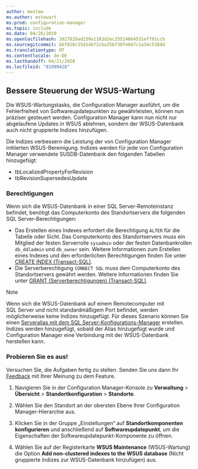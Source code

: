 ```yaml
---
author: mestew
ms.author: mstewart
ms.prod: configuration-manager
ms.topic: include
ms.date: 04/26/2019
ms.openlocfilehash: 3d27828ad239a1183d2ec25524664531ef791ccb
ms.sourcegitcommit: bbf820c35414bf2cba356f30fe047c1a34c5384d
ms.translationtype: HT
ms.contentlocale: de-DE
ms.lasthandoff: 04/21/2020
ms.locfileid: "81699428"
---
```

## <a name="improved-control-over-wsus-maintenance"></a>Bessere Steuerung der WSUS-Wartung
<!--41101009-->

Die WSUS-Wartungstasks, die Configuration Manager ausführt, um die Fehlerfreiheit von Softwareupdatepunkten zu gewährleisten, können nun präziser gesteuert werden. Configuration Manager kann nun nicht nur abgelaufene Updates in WSUS ablehnen, sondern der WSUS-Datenbank auch nicht gruppierte Indizes hinzufügen. 

Die Indizes verbessern die Leistung der von Configuration Manager initiierten WSUS-Bereinigung. Indizes werden für jede von Configuration Manager verwendete SUSDB-Datenbank den folgenden Tabellen hinzugefügt:

- tbLocalizedPropertyForRevision
- tbRevisionSupersedesUpdate

### <a name="permissions"></a>Berechtigungen

Wenn sich die WSUS-Datenbank in einer SQL Server-Remoteinstanz befindet, benötigt das Computerkonto des Standortservers die folgenden SQL Server-Berechtigungen:

- Das Erstellen eines Indexes erfordert die Berechtigung `ALTER` für die Tabelle oder Sicht. Das Computerkonto des Standortservers muss ein Mitglied der festen Serverrolle `sysadmin` oder der festen Datenbankrollen `db_ddladmin` und `db_owner` sein. Weitere Informationen zum Erstellen eines Indexes und den erforderlichen Berechtigungen finden Sie unter [CREATE INDEX (Transact-SQL)](https://docs.microsoft.com/sql/t-sql/statements/create-index-transact-sql?view=sql-server-2017#permissions).
- Die Serverberechtigung `CONNECT SQL` muss dem Computerkonto des Standortservers gewährt werden. Weitere Informationen finden Sie unter [GRANT (Serverberechtigungen) (Transact-SQL)](https://docs.microsoft.com/sql/t-sql/statements/grant-server-permissions-transact-sql?view=sql-server-2017).

> [!NOTE]  
>  Wenn sich die WSUS-Datenbank auf einem Remotecomputer mit SQL Server und nicht standardmäßigem Port befindet, werden möglicherweise keine Indizes hinzugefügt. Für dieses Szenario können Sie einen [Serveralias mit dem SQL Server-Konfigurations-Manager](https://docs.microsoft.com/sql/database-engine/configure-windows/create-or-delete-a-server-alias-for-use-by-a-client?view=sql-server-2017) erstellen. Indizes werden hinzugefügt, sobald der Alias hinzugefügt wurde und Configuration Manager eine Verbindung mit der WSUS-Datenbank herstellen kann. 

### <a name="try-it-out"></a>Probieren Sie es aus!

Versuchen Sie, die Aufgaben fertig zu stellen. Senden Sie uns dann Ihr [Feedback](../../../../understand/find-help.md#product-feedback) mit Ihrer Meinung zu dem Feature.

1. Navigieren Sie in der Configuration Manager-Konsole zu **Verwaltung** > **Übersicht** > **Standortkonfiguration** > **Standorte**.

2. Wählen Sie den Standort an der obersten Ebene Ihrer Configuration Manager-Hierarchie aus.

3. Klicken Sie in der Gruppe „Einstellungen“ auf **Standortkomponenten konfigurieren** und anschließend auf **Softwareupdatepunkt**, um die Eigenschaften der Softwareupdatepunkt-Komponente zu öffnen.

4. Wählen Sie auf der Registerkarte **WSUS Maintenance** (WSUS-Wartung) die Option **Add non-clustered indexes to the WSUS database** (Nicht gruppierte Indizes zur WSUS-Datenbank hinzufügen) aus.
